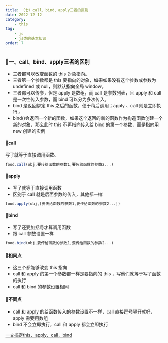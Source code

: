 ```yaml
---
title: （七）call、bind、apply三者的区别
date: 2022-12-12
category:
    - this
tag:
    - js
    - js类的基本知识
order: 7
---
```


### 🍈一、call、bind、apply三者的区别
- 三者都可以改变函数的 this 对象指向。
- 三者第一个参数都是 this 要指向的对象，如果如果没有这个参数或参数为 undefined 或 null，则默认指向全局 window。
- 三者都可以传参，但是 apply 是数组，而 call 是参数列表，且 apply 和 call 是一次性传入参数，而 bind 可以分为多次传入。
- bind 是返回绑定 this 之后的函数，便于稍后调用；apply 、call 则是立即执行 。
- bind()会返回一个新的函数，如果这个返回的新的函数作为构造函数创建一个新的对象，那么此时 this 不再指向传入给 bind 的第一个参数，而是指向用 new 创建的实例

#### 🍌call
写了就等于直接调用函数、
```js
food.call(obj,要传给函数的参数1,要传给函数的参数2...)
```

#### 🍊apply
- 写了就等于直接调用函数
- 区别于 call 就是后面参数的传入，其他都一样
```js
food.apply(obj,[要传给函数的参数1,要传给函数的参数2...])
```

#### 🍋bind
- 写了还要加括号才算调用函数
- 跟 call 参数设置一样
```js
food.bind(obj,要传给函数的参数1,要传给函数的参数2...)
```

#### 🍒相同点
- 这三个都能够改变 this 指向
- call 和 apply 的第一个参数都一样是要指向的 this ，写他们就等于写了函数的执行
- call 和 bind 的参数设置相同

#### 🍓不同点
- call 和 apply 的给函数传入的参数设置不一样，call 直接逗号隔开就好，apply 需要用数组
- bind 不会立即执行，call 和 apply 都会立即执行

[一文搞定this、apply、call、bind](https://mp.weixin.qq.com/s/sKyEbEwhT3kCEvyCT6l22Q)